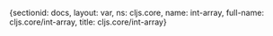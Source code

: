 {sectionid: docs, layout: var, ns: cljs.core, name: int-array, full-name: cljs.core/int-array,
  title: cljs.core/int-array}
